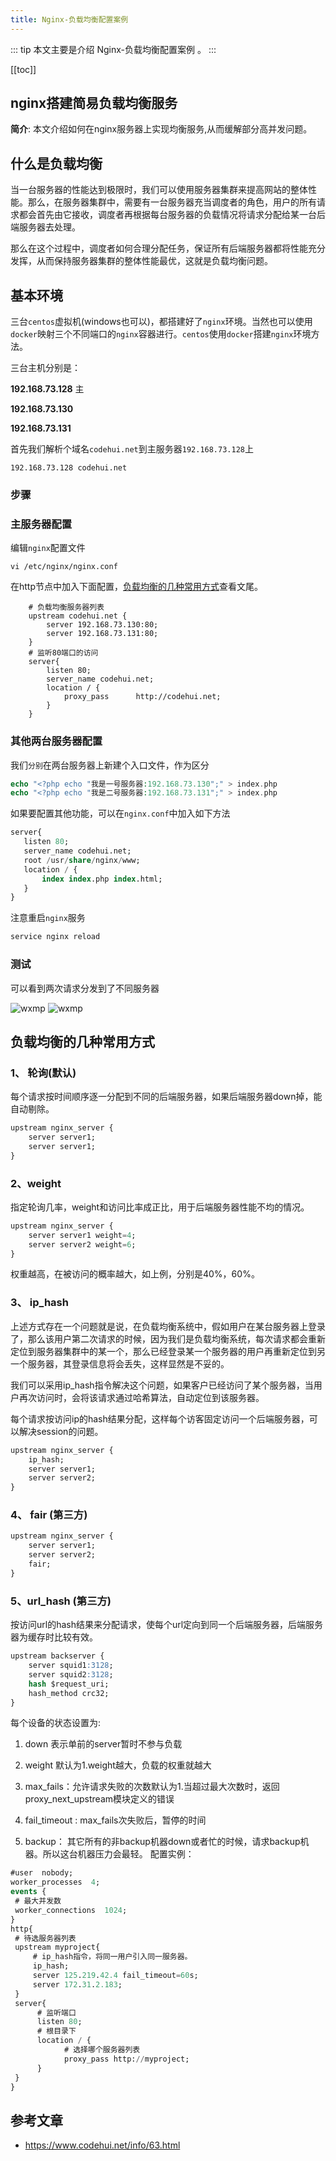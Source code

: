 ```yaml
---
title: Nginx-负载均衡配置案例
---
```


::: tip
本文主要是介绍 Nginx-负载均衡配置案例 。
:::

[[toc]]

## nginx搭建简易负载均衡服务


**简介**: 本文介绍如何在nginx服务器上实现均衡服务,从而缓解部分高并发问题。

## 什么是负载均衡

​    当一台服务器的性能达到极限时，我们可以使用服务器集群来提高网站的整体性能。那么，在服务器集群中，需要有一台服务器充当调度者的角色，用户的所有请求都会首先由它接收，调度者再根据每台服务器的负载情况将请求分配给某一台后端服务器去处理。

​    那么在这个过程中，调度者如何合理分配任务，保证所有后端服务器都将性能充分发挥，从而保持服务器集群的整体性能最优，这就是负载均衡问题。

## 基本环境

三台`centos`虚拟机(windows也可以)，都搭建好了`nginx`环境。当然也可以使用`docker`映射三个不同端口的`nginx`容器进行。`centos`使用`docker`搭建`nginx`环境方法。

三台主机分别是：

**192.168.73.128** 主

**192.168.73.130**

**192.168.73.131**

首先我们解析个域名`codehui.net`到主服务器`192.168.73.128`上

``` shell
192.168.73.128 codehui.net
```

### 步骤

###  主服务器配置

编辑`nginx`配置文件

``` shell
vi /etc/nginx/nginx.conf
```

在http节点中加入下面配置，[负载均衡的几种常用方式](https://www.codehui.net/info/63.html#负载均衡的几种常用方式)查看文尾。

``` shell
    # 负载均衡服务器列表
    upstream codehui.net {
        server 192.168.73.130:80;
        server 192.168.73.131:80;
    }
    # 监听80端口的访问
    server{
        listen 80;
        server_name codehui.net;
        location / {
            proxy_pass      http://codehui.net;
        }
    }
```

###  其他两台服务器配置

我们`分别`在两台服务器上新建个入口文件，作为区分

``` php
echo "<?php echo "我是一号服务器:192.168.73.130";" > index.php
echo "<?php echo "我是二号服务器:192.168.73.131";" > index.php
```

如果要配置其他功能，可以在`nginx.conf`中加入如下方法

```sql
server{
   listen 80;
   server_name codehui.net;
   root /usr/share/nginx/www;
   location / {
       index index.php index.html;
   }
}
```

注意重启`nginx`服务

```sql
service nginx reload
```

###  测试

可以看到两次请求分发到了不同服务器

<img class= "zoom-custom-imgs" :src="$withBase('/assets/img/operation/ng/ngloadbalancecase-1.png')" alt="wxmp">

<img class= "zoom-custom-imgs" :src="$withBase('/assets/img/operation/ng/ngloadbalancecase-2.png')" alt="wxmp">

## 负载均衡的几种常用方式

### 1、 轮询(默认)

每个请求按时间顺序逐一分配到不同的后端服务器，如果后端服务器down掉，能自动剔除。

``` sql
upstream nginx_server {
    server server1;
    server server1;
}
```

### 2、weight

指定轮询几率，weight和访问比率成正比，用于后端服务器性能不均的情况。

``` sql
upstream nginx_server {
    server server1 weight=4;
    server server2 weight=6;
}
```

权重越高，在被访问的概率越大，如上例，分别是40%，60%。

### 3、 ip_hash

上述方式存在一个问题就是说，在负载均衡系统中，假如用户在某台服务器上登录了，那么该用户第二次请求的时候，因为我们是负载均衡系统，每次请求都会重新定位到服务器集群中的某一个，那么已经登录某一个服务器的用户再重新定位到另一个服务器，其登录信息将会丢失，这样显然是不妥的。

我们可以采用ip_hash指令解决这个问题，如果客户已经访问了某个服务器，当用户再次访问时，会将该请求通过哈希算法，自动定位到该服务器。

每个请求按访问ip的hash结果分配，这样每个访客固定访问一个后端服务器，可以解决session的问题。

``` sql
upstream nginx_server {
    ip_hash;
    server server1;
    server server2;
}
```

### 4、 fair (第三方)

``` sql
upstream nginx_server {
    server server1;
    server server2;
    fair;
}
```

### 5、url_hash (第三方)

按访问url的hash结果来分配请求，使每个url定向到同一个后端服务器，后端服务器为缓存时比较有效。

``` sql
upstream backserver {
    server squid1:3128;
    server squid2:3128;
    hash $request_uri;
    hash_method crc32;
}
```

每个设备的状态设置为:

1. down 表示单前的server暂时不参与负载

2. weight 默认为1.weight越大，负载的权重就越大

3. max_fails：允许请求失败的次数默认为1.当超过最大次数时，返回proxy_next_upstream模块定义的错误

4. fail_timeout : max_fails次失败后，暂停的时间

5. backup： 其它所有的非backup机器down或者忙的时候，请求backup机器。所以这台机器压力会最轻。
   配置实例：

``` sql
#user  nobody;
worker_processes  4;
events {
 # 最大并发数
 worker_connections  1024;
}
http{
 # 待选服务器列表
 upstream myproject{
     # ip_hash指令，将同一用户引入同一服务器。
     ip_hash;
     server 125.219.42.4 fail_timeout=60s;
     server 172.31.2.183;
 }
 server{
      # 监听端口
      listen 80;
      # 根目录下
      location / {
            # 选择哪个服务器列表
            proxy_pass http://myproject;
      }
 }
}

```



## 参考文章
* https://www.codehui.net/info/63.html